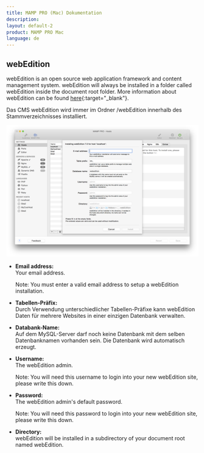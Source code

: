 ```yaml
---
title: MAMP PRO (Mac) Dokumentation
description: 
layout: default-2
product: MAMP PRO Mac
language: de
---
```


## webEdition

webEdition is an open source web application framework and content management system. webEdition will always be installed in a folder called webEdition inside the document root folder. More information about webEdition can be found [here](https://www.webedition.org){:target="_blank"}.

Das CMS webEdition wird immer im Ordner /webEdition innerhalb des Stammverzeichnisses installiert.

![MAMP](webEdition.png)

*  **Email address:**  
   Your email address.
   <div class="alert" role="alert">   
   Note: You must enter a valid email address to setup a webEdition installation.
   </div>

*  **Tabellen-Präfix:**  
   Durch Verwendung unterschiedlicher Tabellen-Präfixe kann webEdition Daten für mehrere Websites in einer einzigen Datenbank verwalten.

*  **Databank-Name:**  
   Auf dem MySQL-Server darf noch keine Datenbank mit dem selben Datenbanknamen vorhanden sein. Die Datenbank wird         automatisch erzeugt.

*  **Username:**  
   The webEdition admin.
   <div class="alert" role="alert">   
   Note: You will need this username to login into your new webEdition site, please write this down.  
   </div>

*  **Password:**  
   The webEdition admin's default password.
   <div class="alert" role="alert">   
   Note: You will need this password to login into your new webEdition site, please write this down.
   </div>

*  **Directory:**  
   webEdition will be installed in a subdirectory of your document root named webEdition.

